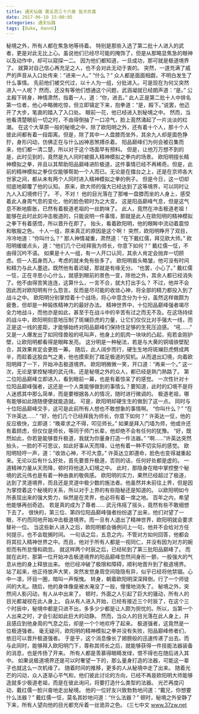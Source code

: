 ```yaml
---
title: 通天仙路 第五百三十六章 皆大欢喜
date: 2017-06-10 15:00:05
categories: 通天仙路
tags: [Duke, Hannb]
---
```


秘境之外，所有人都在焦急地等待着。
特别是那些入选了第二批十人进入的武者，更是对此无比上心。虽说他们已经尽可能的掩饰了，但是从那略显焦急的眼神以及动作中，却可以窥探一二。
因为他们都知道，一旦成功，那可就是极道境界了。
就算对自己信心再充足之人，也不会对此无动于衷的。
突然，一道充满了威严的声音从入口处传来：“进来一人。”
“什么？”
众人都是面面相觑，不明白发生了什么事情。
先前他们被交代过，以十人为一组，分批进入。可是现在为何又突然进入一人呢？
然而，还没有等他们想通这个问题，武涵凝就已经朗声道：“是。”
公主殿下转身，神情肃然，指着一人，道：“你，进去。”
此人正是第二批十人中排名第一位者，他心中略微吃惊，但立即镇定下来，抱拳道：“是，殿下。”说罢，他迈开了大步，笔直的踏入了入口处。
眼前一花，他已经进入到秘境之中。
然而，当他看清楚眼前一切之时，不由得倒抽了一口凉气，脸上竟然涌起了一片淡淡的红潮。
在这个大草原一般的秘境之中，除了欧阳明之外，还有着十个人，那十个人彼此间都有着一段距离。但是，除了其中一人盘膝而坐外，其余九人却是面色狰狞，身形闪动，仿佛正在与什么凶神恶煞搏杀着。
阳品巅峰们为何会被召集而来，他们都一清二楚，所以对于这个场面早有预料。
但是，让他万万想不到的是，此时见到的，竟然是九人同时被摄入精神模拟之拳内的场景。
欧阳明擅长精神模拟之拳，并且以其帮助阳品巅峰进阶极道，这件事情已经不再稀奇。但是，此前的精神模拟之拳仅仅能够帮助一个人而已。无论是在擂台之上，还是在京师各大世家之间，都从未有两个人同时进入精神模拟之拳的例子。
但是今日，这一切却彻底地颠覆了他的认知。
原来，欧大师的强大已经达到了这等境界，可以同时让九人入幻境修行了。
不，不对！
他的目光落在了那唯一盘膝而坐的人身上，感受着此人身周气息的变化，他的脸色顿时为之大变。
这是阳品巅峰气息，但是这气息不断地膨胀，已然有着极道老祖的一丝韵味了。
此人，竟然在冲击极道老祖！
能够在此时此刻冲击极道的，只能说明一件事情，那就是此人在欧阳明的精神模拟之拳下有着感悟，所以晋升在即了。
抬头，看着欧阳明，他的眼眸中流动着震惊和敬服之色。
十人一组，原来真正的原因是这个啊！
突然，欧阳明睁开了双目，冷冷地道：“你叫什么？”
那人神情凝重，肃然道：“在下戴红儒，拜见欧大师。”
欧阳明缓缓点头，道：“他们几个已经拜我为师长，你意下如何？”
戴红儒一怔，不由得沉吟不语。
如果是十人一组，有一人开口认同，其余人肯定会抛弃一切顾虑。但一人孤身而入，考虑的就未免有些多了。
欧阳明眉头略皱，他可没有时间和精力与此人墨迹。既然他有着迟疑，那就是有缘无分。
“也罢，小心了。”
戴红儒一怔，正在寻思小心什么，就感到眼前的景色一变，除他之外，其余人都已经消失了。他不由得苦笑连连，这算什么，一言不合，就大打出手么？
不过，他并不会因此而对欧阳明有什么怨言。反而是尽可能的收敛心神，将全部的精力都投入到了战斗之中。
欧阳明分别掌控着十个战场，将心中意念分为十分，虽然这样做颇为疲惫，但却是一种锻炼精神力的最好办法。
精神世界中，十位阳品巅峰强者竭尽全力地战斗，而他亦是如此，甚至于在战斗中的辛苦有过之而无不及。在这场持续的战斗中，欧阳明刻意地压制了斑斓巨虎的力量，让它们仅仅比对手强大一线，而正是这一线的差距，才能够始终对阳品巅峰们保持住足够的生死压迫感。
“吼……”
又是一人爆发出了如同怪兽般的吼叫声，他身上的肌肉一块块的凸起，宛若金刚护壁，让欧阳明都看得是眼眸发亮。
这分明是一种秘法，若是与大黄的铜墙铁壁配合，其效果肯定会更胜一筹。
随后，此人阔步而行，硬生生地将斑斓巨虎劈成两半，而趁着这股血气之勇，他也摸索到了踏足极道的契机。从而退出幻境，向着欧阳明拜了一下，开始冲击极道境界。
欧阳明微微一笑，开口道：“再来一个。”
这一次，无论是掌控秘境的武元伟，还是秘境之外的众人，都已经是熟门熟路了。
第二位阳品巅峰立即进入，看到眼前一幕，也是有着惊呆了的感觉。
一次性针对十位阳品巅峰强者，这还是一个人类能够做到的事情么？要知道，此时的幻境不是将人迷惑其中那么简单，而是要根据各人的情况，随时进行微调的。
极道老祖，哪有能够如此随随便便就能造就。
可是，欧阳明却硬生生的做到了这一点。
同时与十位阳品巅峰交手，这可是此前所有人想也不敢想象的事情啊。
“你叫什么？”
“在下许英达……”
“好，他们几个已经拜我为师长，你意下如何？”
许英达一怔，他的反应极快，立即道：“晚辈求之不得，叩见师长。”
如果是拜入门墙为师，他或许还有着顾虑，但仅仅是师长，等同于师门长辈，他却绝不会有任何的犹豫。
“好，既然如此，你若是能够晋升极道，我就为你量身打造一件法器。”
“啊……”许英达突然抬头，一脸的不可思议，如此好事从天而降，让他有着一种不切实际的感觉。
欧阳明轻哼一声，道：“收敛心神，不可大意。”
许英达立即遵命，脸色也变得凝重起来。无论以后有什么好处，首先要晋升极道，否则的话，任何好处都是虚的。
一道精神力量从天而降，顿时将他送入幻境之中。
此时，那隐身在暗中掌控整个秘境的武元伟也是有着一种由衷的敬佩感。
欧阳明的实力，果然已经超过了极道，达到了灵道境界，而且还是灵道中极少数的施法者。他虽然并未前往上界，但是因为掌控着这个秘境的关系，所以对于上界的有些隐秘还是知道的。
以欧阳明如今所表现出来的强大势力，纵然是在灵界，也必将有着一席之地。
百年之内，希望他能够再创奇迹。
若是真的成为了尊者……
武元伟摇了摇头，竟然有些不敢细想下去了。
很快的，第三位、第四位阳品巅峰强者纷纷退了出来，他们对望了一眼，不约而同地开始冲击极道境界。而一旦有人退出了精神世界，欧阳明就会要求替补一位。
当这些新人进入之后，欧阳明都会循例问上一句，他并不会给对方任何提示，也不会耽搁时间。
一句话之后，五息之内，不管对方如何回答，他都会将其拉入精神世界之中。而且，他对于所有人都是一视同仁，并没有因为对方的婉拒而有所怠慢和疏忽。
就这样两个时辰之后，已经轮到了第三批阳品巅峰了。
而就在此时，那第一位开始冲击极道境界的阳品巅峰忽然间身形一颤，一股强大的气息从他的身上释放出来。
他已经冲破了极限和障碍，顺利地晋升到了极道境界。
站了起来，他正待放声大笑，突然发觉身周空间隐隐有异，似乎已经将他禁锢。心中一凛，环目一圈，暗叫一声惭愧。
转身，朝着欧阳明深深拜倒，行了一个师徒间的大礼。随后，他的身体像是被水淹没了一般，慢慢地消失了。
秘境之外，突然间人影闪动，有人从中出来了。
顿时，外面之人引起了巨大的骚动，所有人的目光都凝视在此人身上。
自从有人进入开始，已经有接近三个时辰了，在这个三个时辰中，秘境中都是只进不出，多多少少都是让人颇为担忧的。所以，当第一个人出来之时，才会引起如此巨大的动静。
然而，当众人的目光落在此人身上，并且感应到他身周的气息之后，却是一个个地欢呼了起来。
极道强者，这竟然是一位极道强者。
毫无疑问，欧阳明的精神模拟之拳并没有失败，阳品巅峰修者们，依旧可以晋升极道强者。
于是乎，这个消息像长了翅膀般的迅速传递了出去。而与此同时，能够拜入欧阳明门下，尊称其师长之后，就能够获得一件技能法器装备的消息，也是传扬了开来。
所有人都是羡慕得眼睛发绿，恨不得也在随后进入其中。
如果说极道境界还是可以时奢望一下的，那么量身打造的法器，可能这一辈子也就这么一次机缘了。
随着时间的推移，更多的人从秘境中走了出来。
随着光芒的闪动，众人逐渐心平气和，他们彼此讨论的方向，已经不再是欧阳明大师能够造就多少极道老祖，而是在彼此询问，将要打造什么类型的法器。
光芒再度闪动，戴红儒一脸兴奋地走出秘境。
他的一位好友兴致勃勃地问道：“戴兄，你想要什么法器？”
戴红儒一怔，莫名其妙地问道：“什么法器？”
顿时，秘境之外安静了下来，所有人望向他的目光都充斥着一丝诡异之色。
(三七中文 www.37zw.net